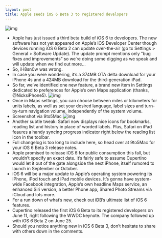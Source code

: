 ```yaml
---
layout: post
title: Apple seeds iOS 6 Beta 3 to registered developers
---
```

![img](http://media.idownloadblog.com/wp-content/uploads/2012/07/iOS-6-Beta-3-update-prompt.jpg)
* Apple has just issued a third beta build of iOS 6 to developers. The new software has not yet appeared on Apple’s iOS Developer Center though devices running iOS 6 Beta 2 can update over-the-air (go to Settings > General > Software Update). The update prompt mentions only “bug fixes and improvements” so we’re doing some digging as we speak and will update when we find out more…
* So, iH8sn0w was wrong.
* In case you were wondering, it’s a 374MB OTA delta download for your iPhone 4s and a 424MB download for the third-generation iPad.
* So far, we’ve identified one new feature, a brand new item in Settings dedicated to preferences for Apple’s own Maps application (thanks, @NicksiPhone5).
![img](http://media.idownloadblog.com/wp-content/uploads/2012/07/iOS-6-Settings-Maps.jpeg)
* Once in Maps settings, you can choose between miles or kilometers for units labels, as well as set your desired language, label sizes and turn-by-turn navigation volume, independently of the system volume.
* Screenshot via 9to5Mac
![img](http://media.idownloadblog.com/wp-content/uploads/2012/07/iOS-6-Maps-Settings.jpg)
* Another subtle tweak: Safari now displays nice icons for bookmarks, reading list and history in place of worded labels. Plus, Safari on iPad feaures a handy syncing progress indicator right below the reading list icon in the toolbar.
* Full changelog is too long to include here, so head over at 9to5Mac for your iOS 6 Beta 3 release notes.
* Apple promised to release iOS 6 for public consumption this fall, but wouldn’t specify an exact date. It’s fairly safe to assume Cupertino would let it out of the gate alongside the next iPhone, itself rumored to launch in September or October.
* iOS 6 will be a major update to Apple’s operating system powering its iPhone, iPod touch and iPad mobile devices. It’s gonna have system-wide Facebook integration, Apple’s own headline Maps service, an enhanced Siri version, a better Phone app, Shared Photo Streams via iCloud and lots more.
* For a run down of what’s new, check out iDB’s ultimate list of iOS 6 features.
* Cupertino released the first iOS 6 Beta to its registered developers on June 11, right following the WWDC keynote. The company followed up with iOS 6 Beta 2 on June 25.
* Should you notice anything new in iOS 6 Beta 3, don’t hesitate to share with others down in the comments.

